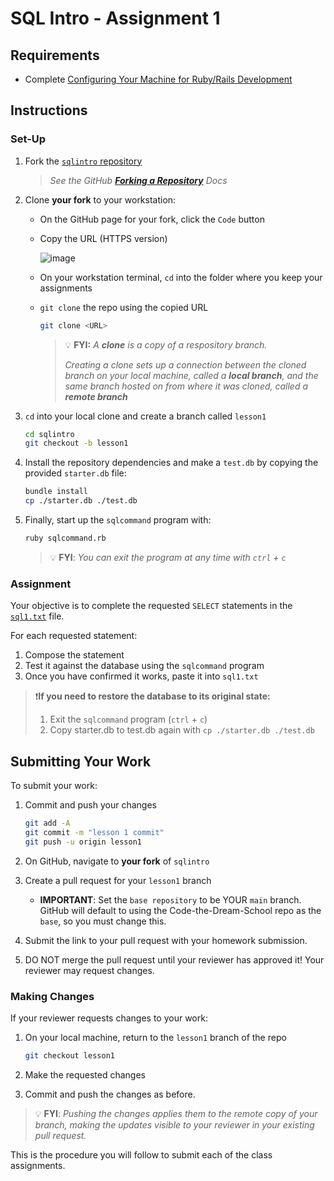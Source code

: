 # SQL Intro - Assignment 1

## Requirements

- Complete [Configuring Your Machine for Ruby/Rails Development](https://learn.codethedream.org/configuring-your-machine-for-ruby-rails-development/)

## Instructions

### Set-Up

1. Fork the [`sqlintro` repository](https://github.com/Code-the-Dream-School/sqlintro)
   > _See the GitHub [**Forking a Repository**](https://docs.github.com/en/pull-requests/collaborating-with-pull-requests/working-with-forks/fork-a-repo?tool=webui#forking-a-repository) Docs_
2. Clone **your fork** to your workstation:
   - On the GitHub page for your fork, click the `Code` button
   - Copy the URL (HTTPS version)
     
      ![image](https://github.com/Code-the-Dream-School/sqlintro/assets/82777181/538fef7b-fb9e-452c-9b9a-b1d8a135b7d4)

   - On your workstation terminal, `cd` into the folder where you keep your assignments
   - `git clone` the repo using the copied URL
     
     ```sh
     git clone <URL>
     ```
     
     > 💡 **FYI:** _A **clone** is a copy of a respository branch._
     > 
     > _Creating a clone sets up a connection between the cloned branch on your local machine, called a **local branch**, and the same branch hosted on from where it was cloned, called a **remote branch**_
   
4. `cd` into your local clone and create a branch called `lesson1`

    ```sh
    cd sqlintro
    git checkout -b lesson1
    ```
    
5. Install the repository dependencies and make a `test.db` by copying the provided `starter.db` file:
   
    ```sh
    bundle install
    cp ./starter.db ./test.db
    ```

6. Finally, start up the `sqlcommand` program with:

    ```sh
    ruby sqlcommand.rb
    ```

    > 💡 **FYI**: _You can exit the program at any time with `ctrl` + `c`_

### Assignment

Your objective is to complete the requested `SELECT` statements in the [`sql1.txt`](../.sql1.txt) file. 

For each requested statement:

1. Compose the statement
2. Test it against the database using the `sqlcommand` program
3. Once you have confirmed it works, paste it into `sql1.txt`

> ❗**If you need to restore the database to its original state:**
> 1. Exit the `sqlcommand` program (`ctrl` + `c`)
> 2. Copy starter.db to test.db again with `cp ./starter.db ./test.db`


## Submitting Your Work

To submit your work:

1. Commit and push your changes
   
   ```sh
   git add -A
   git commit -m "lesson 1 commit"
   git push -u origin lesson1
   ```
   
2. On GitHub, navigate to **your fork** of `sqlintro`
3. Create a pull request for your `lesson1` branch
   - **IMPORTANT**: Set the `base repository` to be YOUR `main` branch. GitHub will default to using the Code-the-Dream-School repo as the `base`, so you must change this.
4. Submit the link to your pull request with your homework submission.
5. DO NOT merge the pull request until your reviewer has approved it! Your reviewer may request changes.

### Making Changes

If your reviewer requests changes to your work:

1. On your local machine, return to the `lesson1` branch of the repo
   
    ```sh
    git checkout lesson1
    ```
    
3. Make the requested changes
4. Commit and push the changes as before.
   
> 💡 **FYI**: _Pushing the changes applies them to the remote copy of your branch, making the updates visible to your reviewer in your existing pull request._

This is the procedure you will follow to submit each of the class assignments.
